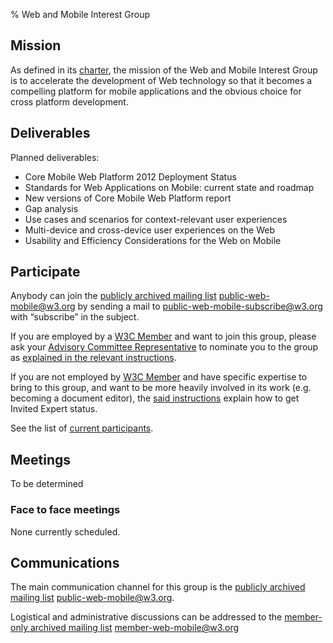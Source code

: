 % Web and Mobile Interest Group

Mission
-------

As defined in its
[charter](http://www.w3.org/2013/07/webmobile-ig-charter.html), the
mission of the Web and Mobile Interest Group is to accelerate the
development of Web technology so that it becomes a compelling platform
for mobile applications and the obvious choice for cross platform
development.

Deliverables
------------

Planned deliverables:

-   Core Mobile Web Platform 2012 Deployment Status
-   Standards for Web Applications on Mobile: current state and roadmap
-   New versions of Core Mobile Web Platform report
-   Gap analysis
-   Use cases and scenarios for context-relevant user experiences
-   Multi-device and cross-device user experiences on the Web
-   Usability and Efficiency Considerations for the Web on Mobile

Participate
-----------

Anybody can join the [publicly archived
mailing list](http://lists.w3.org/Archives/Public/public-web-mobile/)
<public-web-mobile@w3.org> by sending a mail to <public-web-mobile-subscribe@w3.org> with “subscribe” in the subject. 

If you are employed by a [W3C
Member](http://www.w3.org/Consortium/Member/List) and want to join this
group, please ask your [Advisory Committee
Representative](http://www.w3.org/Member/ACList) to nominate you to the
group as [explained in the relevant
instructions](http://www.w3.org/2004/01/pp-impl/65406/instructions).

If you are not employed by [W3C
Member](http://www.w3.org/Consortium/Member/List) and have specific
expertise to bring to this group, and want to be more heavily involved in its work (e.g. becoming a document editor), the [said
instructions](http://www.w3.org/2004/01/pp-impl/65406/instructions)
explain how to get Invited Expert status.

See the list of [current
participants](http://www.w3.org/2000/09/dbwg/details?group=65406&public=1).

Meetings
--------

To be determined

### Face to face meetings

None currently scheduled.

Communications
--------------

The main communication channel for this group is the [publicly archived
mailing list](http://lists.w3.org/Archives/Public/public-web-mobile/)
<public-web-mobile@w3.org>.

Logistical and administrative discussions can be addressed to the
[member-only archived mailing
list](http://lists.w3.org/Archives/Member/member-web-mobile/)
<member-web-mobile@w3.org>

